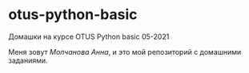 # otus-python-basic
Домашки на курсе OTUS Python basic 05-2021

Меня зовут <em>Молчанова Анна</em>, и это мой репозиторий с домашними заданиями.